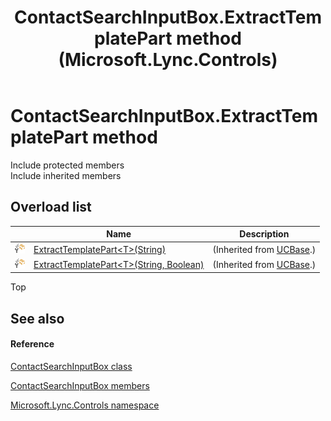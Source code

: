 ﻿---
title: ContactSearchInputBox.ExtractTemplatePart method  (Microsoft.Lync.Controls)
TOCTitle: 'ExtractTemplatePart method '
ms:assetid: Overload:Microsoft.Lync.Controls.ContactSearchInputBox.ExtractTemplatePart_DI_3_UC_OCS14MrefLyncWPF
ms:mtpsurl: https://msdn.microsoft.com/en-us/library/microsoft.lync.controls.contactsearchinputbox.extracttemplatepart_di_3_uc_ocs14mreflyncwpf(v=office.15)
ms:contentKeyID: 48602059
ms.date: 07/28/2014
mtps_version: v=office.15
f1_keywords:
- Microsoft.Lync.Controls.ContactSearchInputBox.ExtractTemplatePart
dev_langs:
- CSharp
- JScript
- VB
- other
---

# ContactSearchInputBox.ExtractTemplatePart method

Include protected members  
Include inherited members  

## Overload list

<table>
<thead>
<tr class="header">
<th> </th>
<th>Name</th>
<th>Description</th>
</tr>
</thead>
<tbody>
<tr class="odd">
<td><img src="images/Hh347903.protmethod(Office.15).gif" title="Protected method" alt="Protected method" /></td>
<td><a href="ucbase-extracttemplatepart-t-method-string-microsoft-lync-controls_1.md">ExtractTemplatePart&lt;T&gt;(String)</a></td>
<td>(Inherited from <a href="ucbase-class-microsoft-lync-controls_1.md">UCBase</a>.)</td>
</tr>
<tr class="even">
<td><img src="images/Hh347903.protmethod(Office.15).gif" title="Protected method" alt="Protected method" /></td>
<td><a href="ucbase-extracttemplatepart-t-method-string-boolean-microsoft-lync-controls_1.md">ExtractTemplatePart&lt;T&gt;(String, Boolean)</a></td>
<td>(Inherited from <a href="ucbase-class-microsoft-lync-controls_1.md">UCBase</a>.)</td>
</tr>
</tbody>
</table>


Top

## See also

#### Reference

[ContactSearchInputBox class](contactsearchinputbox-class-microsoft-lync-controls_1.md)

[ContactSearchInputBox members](contactsearchinputbox-members-microsoft-lync-controls_1.md)

[Microsoft.Lync.Controls namespace](microsoft-lync-controls-namespace_1.md)

